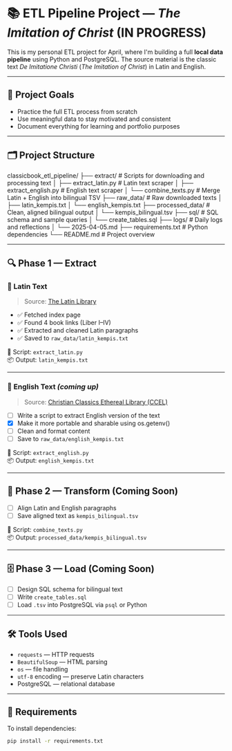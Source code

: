 # 📚 ETL Pipeline Project — *The Imitation of Christ*  (IN PROGRESS)

This is my personal ETL project for April, where I'm building a full **local data pipeline** using Python and PostgreSQL. The source material is the classic text *De Imitatione Christi* (*The Imitation of Christ*) in Latin and English.

---

## 🧠 Project Goals

- Practice the full ETL process from scratch
- Use meaningful data to stay motivated and consistent
- Document everything for learning and portfolio purposes

---

## 🗂️ Project Structure

classicbook_etl_pipeline/
├── extract/                    # Scripts for downloading and processing text
│   ├── extract_latin.py        # Latin text scraper
│   ├── extract_english.py      # English text scraper
│   └── combine_texts.py        # Merge Latin + English into bilingual TSV
├── raw_data/                   # Raw downloaded texts
│   ├── latin_kempis.txt
│   └── english_kempis.txt
├── processed_data/             # Clean, aligned bilingual output
│   └── kempis_bilingual.tsv
├── sql/                        # SQL schema and sample queries
│   └── create_tables.sql
├── logs/                       # Daily logs and reflections
│   └── 2025-04-05.md
├── requirements.txt            # Python dependencies
└── README.md                   # Project overview

---

## 🔍 Phase 1 — Extract

### 🧪 Latin Text

> Source: [The Latin Library](https://www.thelatinlibrary.com/kempis.html)

- ✅ Fetched index page  
- ✅ Found 4 book links (Liber I–IV)  
- ✅ Extracted and cleaned Latin paragraphs  
- ✅ Saved to `raw_data/latin_kempis.txt`  

📄 Script: `extract_latin.py`  
📦 Output: `latin_kempis.txt`

---

### 🧪 English Text *(coming up)*

> Source: [Christian Classics Ethereal Library (CCEL)](https://www.ccel.org/ccel/kempis/imitation)

- [ ] Write a script to extract English version of the text  
- [X] Make it more portable and sharable using os.getenv()
- [ ] Clean and format content  
- [ ] Save to `raw_data/english_kempis.txt`  

📄 Script: `extract_english.py`  
📦 Output: `english_kempis.txt`

---

## 🔄 Phase 2 — Transform (Coming Soon)

- [ ] Align Latin and English paragraphs
- [ ] Save aligned text as `kempis_bilingual.tsv`

📄 Script: `combine_texts.py`  
📦 Output: `processed_data/kempis_bilingual.tsv`

---

## 🗄️ Phase 3 — Load (Coming Soon)

- [ ] Design SQL schema for bilingual text
- [ ] Write `create_tables.sql`
- [ ] Load `.tsv` into PostgreSQL via `psql` or Python

---

## 🛠️ Tools Used

- `requests` — HTTP requests
- `BeautifulSoup` — HTML parsing
- `os` — file handling
- `utf-8` encoding — preserve Latin characters
- PostgreSQL — relational database

---

## 🧾 Requirements

To install dependencies:

```bash
pip install -r requirements.txt